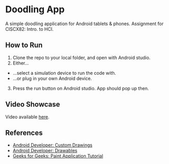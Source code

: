 # Doodling App
A simple doodling application for Android tablets & phones. Assignment for CISCX82: Intro. to HCI. 

## How to Run
1. Clone the repo to your local folder, and open with Android studio.
2. Either...
  - ...select a simulation device to run the code with.
  - ...or plug in your own Android device.
3. Press the run button on Android studio. App should pop up then.

## Video Showcase
Video available [here](https://youtu.be/Qw94mbb5gLE).

## References
- [Android Developer: Custom Drawings](https://developer.android.com/develop/ui/views/layout/custom-views/custom-drawing)
- [Android Developer: Drawables](https://developer.android.com/develop/ui/views/graphics/drawables)
- [Geeks for Geeks: Paint Application Tutorial](https://www.geeksforgeeks.org/how-to-create-a-paint-application-in-android/)
